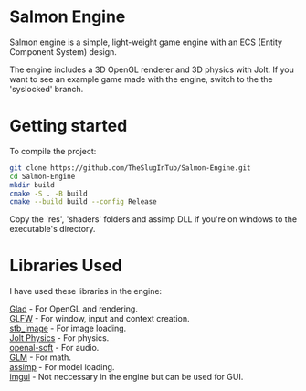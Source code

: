 # Salmon Engine

Salmon engine is a simple, light-weight game engine with an ECS (Entity Component System) design.

The engine includes a 3D OpenGL renderer and 3D physics with Jolt.
If you want to see an example game made with the engine, switch to the the 'syslocked' branch.

# Getting started

To compile the project:

```bash
git clone https://github.com/TheSlugInTub/Salmon-Engine.git
cd Salmon-Engine
mkdir build
cmake -S . -B build
cmake --build build --config Release 
```

Copy the 'res', 'shaders' folders and assimp DLL if you're on windows to the executable's directory.

# Libraries Used

I have used these libraries in the engine:

[Glad](https://glad.dav1d.de/) - For OpenGL and rendering. \
[GLFW](https://github.com/glfw/glfw) - For window, input and context creation. \
[stb_image](https://github.com/nothings/stb) - For image loading. \
[Jolt Physics](https://github.com/jrouwe/JoltPhysics/) - For physics. \
[openal-soft](https://github.com/kcat/openal-soft) - For audio. \
[GLM](https://github.com/g-truc/glm) - For math. \
[assimp](https://github.com/assimp/assimp) - For model loading. \
[imgui](https://github.com/ocornut/imgui) - Not neccessary in the engine but can be used for GUI. 
